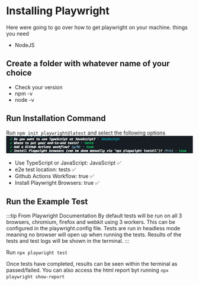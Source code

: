 # Installing Playwright

Here were going to go over how to get playwright on your machine. 
things you need
- NodeJS

## Create a folder with whatever name of your choice
- Check your version
- npm -v
- node -v

## Run Installation Command
Run `npm init playwright@latest` and select the following options
![](/PWOptions.png)
* Use TypeScript or JavaScript: JavaScript :white_check_mark:
* e2e test location: tests :white_check_mark:
* Github Actions Workflow: true :white_check_mark:
* Install Playwright Browsers: true :white_check_mark:

## Run the Example Test
:::tip From Playwright Documentation 
By default tests will be run on all 3 browsers, chromium, firefox and webkit using 3 workers. This can be configured in the playwright.config file. Tests are run in headless mode meaning no browser will open up when running the tests. Results of the tests and test logs will be shown in the terminal.
:::

Run `npx playwright test`

Once tests have completed, results can be seen within the terminal as passed/failed. You can also access the html report byt running `npx playwright show-report`



